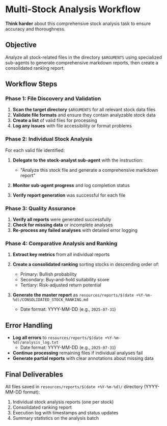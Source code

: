 # Multi-Stock Analysis Workflow

**Think harder** about this comprehensive stock analysis task to ensure accuracy and thoroughness.

## Objective
Analyze all stock-related files in the directory `$ARGUMENTS` using specialized sub-agents to generate comprehensive markdown reports, then create a consolidated ranking report.

## Workflow Steps

### Phase 1: File Discovery and Validation
1. **Scan the target directory** `$ARGUMENTS` for all relevant stock data files
2. **Validate file formats** and ensure they contain analyzable stock data
3. **Create a list** of valid files for processing
4. **Log any issues** with file accessibility or format problems

### Phase 2: Individual Stock Analysis
For each valid file identified:

1. **Delegate to the stock-analyst sub-agent** with the instruction:
   - "Analyze this stock file and generate a comprehensive markdown report"

2. **Monitor sub-agent progress** and log completion status
3. **Verify report generation** was successful for each file

### Phase 3: Quality Assurance
1. **Verify all reports** were generated successfully
2. **Check for missing data** or incomplete analyses
3. **Re-process any failed analyses** with detailed error logging

### Phase 4: Comparative Analysis and Ranking
1. **Extract key metrics** from all individual reports

2. **Create a consolidated ranking** sorting stocks in descending order of:
   - Primary: Bullish probability
   - Secondary: Buy-and-hold suitability score
   - Tertiary: Risk-adjusted return potential

3. **Generate the master report** as `resources/reports/$(date +%Y-%m-%d)/CONSOLIDATED_STOCK_RANKING.md`
   - Date format: YYYY-MM-DD (e.g., `2025-07-31`)

## Error Handling
- **Log all errors** to `resources/reports/$(date +%Y-%m-%d)/analysis_log.txt`
  - Date format: YYYY-MM-DD (e.g., `2025-07-31`)
- **Continue processing** remaining files if individual analyses fail
- **Generate partial reports** with clear annotations about missing data

## Final Deliverables
All files saved in `resources/reports/$(date +%Y-%m-%d)/` directory (YYYY-MM-DD format):
1. Individual stock analysis reports (one per stock)
2. Consolidated ranking report
3. Execution log with timestamps and status updates
4. Summary statistics on the analysis batch
